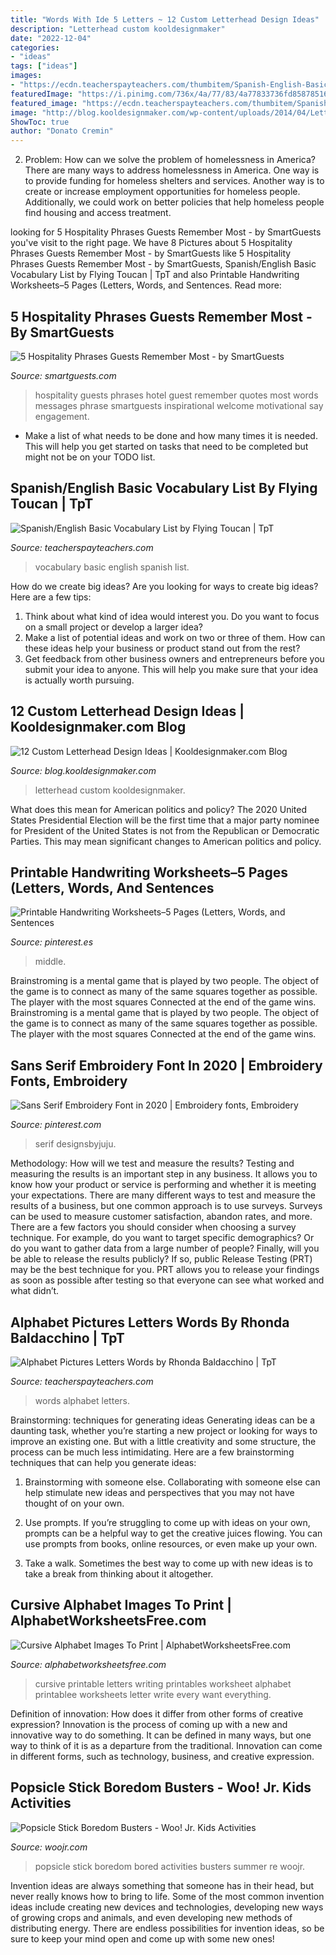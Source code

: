 ```yaml
---
title: "Words With Ide 5 Letters ~ 12 Custom Letterhead Design Ideas"
description: "Letterhead custom kooldesignmaker"
date: "2022-12-04"
categories:
- "ideas"
tags: ["ideas"]
images:
- "https://ecdn.teacherspayteachers.com/thumbitem/Spanish-English-Basic-Vocabulary-List-4087412-1537884241/original-4087412-1.jpg"
featuredImage: "https://i.pinimg.com/736x/4a/77/83/4a77833736fd85878516446d81b80d12.jpg"
featured_image: "https://ecdn.teacherspayteachers.com/thumbitem/Spanish-English-Basic-Vocabulary-List-4087412-1537884241/original-4087412-1.jpg"
image: "http://blog.kooldesignmaker.com/wp-content/uploads/2014/04/Letterhead-Design-5.jpg"
ShowToc: true
author: "Donato Cremin"
---
```



2. Problem:
How can we solve the problem of homelessness in America?
There are many ways to address homelessness in America. One way is to provide funding for homeless shelters and services. Another way is to create or increase employment opportunities for homeless people. Additionally, we could work on better policies that help homeless people find housing and access treatment.

	

		
looking for 5 Hospitality Phrases Guests Remember Most - by SmartGuests you've visit to the right page. We have 8 Pictures about 5 Hospitality Phrases Guests Remember Most - by SmartGuests like 5 Hospitality Phrases Guests Remember Most - by SmartGuests, Spanish/English Basic Vocabulary List by Flying Toucan | TpT and also Printable Handwriting Worksheets–5 Pages (Letters, Words, and Sentences. Read more:
		
    
## 5 Hospitality Phrases Guests Remember Most - By SmartGuests

<img loading=lazy src="http://smartguests.com/blog/wp-content/uploads/2014/10/hotel-hospitality-phrase-guest-remember-most.jpeg" onerror="this.onerror=null;this.src='https://tse3.mm.bing.net/th?id=OIP.Ni7Wu4SQH1VLvUTQLA6PggHaEO&amp;pid=15.1';" alt="5 Hospitality Phrases Guests Remember Most - by SmartGuests">

_Source: smartguests.com_

>hospitality guests phrases hotel guest remember quotes most words messages phrase smartguests inspirational welcome motivational say engagement. 

	

- Make a list of what needs to be done and how many times it is needed. This will help you get started on tasks that need to be completed but might not be on your TODO list.

    
## Spanish/English Basic Vocabulary List By Flying Toucan | TpT

<img loading=lazy src="https://ecdn.teacherspayteachers.com/thumbitem/Spanish-English-Basic-Vocabulary-List-4087412-1537884241/original-4087412-1.jpg" onerror="this.onerror=null;this.src='https://tse3.mm.bing.net/th?id=OIP.WUNnSIoRlUJSXuLj64WkYgAAAA&amp;pid=15.1';" alt="Spanish/English Basic Vocabulary List by Flying Toucan | TpT">

_Source: teacherspayteachers.com_

>vocabulary basic english spanish list. 

	

How do we create big ideas?
Are you looking for ways to create big ideas? Here are a few tips:
1. Think about what kind of idea would interest you. Do you want to focus on a small project or develop a larger idea?
2. Make a list of potential ideas and work on two or three of them. How can these ideas help your business or product stand out from the rest?
3. Get feedback from other business owners and entrepreneurs before you submit your idea to anyone. This will help you make sure that your idea is actually worth pursuing.

    
## 12 Custom Letterhead Design Ideas | Kooldesignmaker.com Blog

<img loading=lazy src="http://blog.kooldesignmaker.com/wp-content/uploads/2014/04/Letterhead-Design-5.jpg" onerror="this.onerror=null;this.src='https://tse2.mm.bing.net/th?id=OIP.mJd8dGrPy9054Twt7nEWhgHaJh&amp;pid=15.1';" alt="12 Custom Letterhead Design Ideas | Kooldesignmaker.com Blog">

_Source: blog.kooldesignmaker.com_

>letterhead custom kooldesignmaker. 

	

What does this mean for American politics and policy?
The 2020 United States Presidential Election will be the first time that a major party nominee for President of the United States is not from the Republican or Democratic Parties. This may mean significant changes to American politics and policy.

    
## Printable Handwriting Worksheets–5 Pages (Letters, Words, And Sentences

<img loading=lazy src="https://i.pinimg.com/736x/4a/77/83/4a77833736fd85878516446d81b80d12.jpg" onerror="this.onerror=null;this.src='https://tse4.mm.bing.net/th?id=OIP.nXdRaGNfAlLOtd0aiL-NGAHaHa&amp;pid=15.1';" alt="Printable Handwriting Worksheets–5 Pages (Letters, Words, and Sentences">

_Source: pinterest.es_

>middle. 

	

Brainstroming is a mental game that is played by two people. The object of the game is to connect as many of the same squares together as possible. The player with the most squares Connected at the end of the game wins. Brainstroming is a mental game that is played by two people. The object of the game is to connect as many of the same squares together as possible. The player with the most squares Connected at the end of the game wins.

    
## Sans Serif Embroidery Font In 2020 | Embroidery Fonts, Embroidery

<img loading=lazy src="https://i.pinimg.com/736x/f2/00/9e/f2009e1d20864a933c41859e1a8cfa8e.jpg" onerror="this.onerror=null;this.src='https://tse2.mm.bing.net/th?id=OIP.4Nk9j0RZ3BSl8m3Lm7qCiQAAAA&amp;pid=15.1';" alt="Sans Serif Embroidery Font in 2020 | Embroidery fonts, Embroidery">

_Source: pinterest.com_

>serif designsbyjuju. 

	

Methodology: How will we test and measure the results?
Testing and measuring the results is an important step in any business. It allows you to know how your product or service is performing and whether it is meeting your expectations. There are many different ways to test and measure the results of a business, but one common approach is to use surveys. Surveys can be used to measure customer satisfaction, abandon rates, and more.
There are a few factors you should consider when choosing a survey technique. For example, do you want to target specific demographics? Or do you want to gather data from a large number of people? Finally, will you be able to release the results publicly? If so, public Release Testing (PRT) may be the best technique for you. PRT allows you to release your findings as soon as possible after testing so that everyone can see what worked and what didn’t.

    
## Alphabet Pictures Letters Words By Rhonda Baldacchino | TpT

<img loading=lazy src="https://ecdn.teacherspayteachers.com/thumbitem/Alphabet-Cut-and-Paste-Activities-Pictures-Letters-Words-1706378-1518582274/original-1706378-2.jpg" onerror="this.onerror=null;this.src='https://tse3.mm.bing.net/th?id=OIP.13nMxRT7zjDMp471hSvHSQAAAA&amp;pid=15.1';" alt="Alphabet Pictures Letters Words by Rhonda Baldacchino | TpT">

_Source: teacherspayteachers.com_

>words alphabet letters. 

	

Brainstorming: techniques for generating ideas
Generating ideas can be a daunting task, whether you’re starting a new project or looking for ways to improve an existing one. But with a little creativity and some structure, the process can be much less intimidating.
Here are a few brainstorming techniques that can help you generate ideas:

1. Brainstorming with someone else. Collaborating with someone else can help stimulate new ideas and perspectives that you may not have thought of on your own.

2. Use prompts. If you’re struggling to come up with ideas on your own, prompts can be a helpful way to get the creative juices flowing. You can use prompts from books, online resources, or even make up your own.

3. Take a walk. Sometimes the best way to come up with new ideas is to take a break from thinking about it altogether.

    
## Cursive Alphabet Images To Print | AlphabetWorksheetsFree.com

<img loading=lazy src="https://www.alphabetworksheetsfree.com/wp-content/uploads/2020/11/5-best-free-printable-cursive-letters-printablee.jpg" onerror="this.onerror=null;this.src='https://tse2.mm.bing.net/th?id=OIP.htgFPsvScBZhdUzHtI6R3AHaKC&amp;pid=15.1';" alt="Cursive Alphabet Images To Print | AlphabetWorksheetsFree.com">

_Source: alphabetworksheetsfree.com_

>cursive printable letters writing printables worksheet alphabet printablee worksheets letter write every want everything. 

	

Definition of innovation: How does it differ from other forms of creative expression?
Innovation is the process of coming up with a new and innovative way to do something. It can be defined in many ways, but one way to think of it is as a departure from the traditional. Innovation can come in different forms, such as technology, business, and creative expression.

    
## Popsicle Stick Boredom Busters - Woo! Jr. Kids Activities

<img loading=lazy src="http://www.woojr.com/wp-content/uploads/2017/03/Popsicle-Stick-Boredom-Busters-1.jpg" onerror="this.onerror=null;this.src='https://tse3.mm.bing.net/th?id=OIP.FLGK1L7PonxDNaYYxC-rNgHaO0&amp;pid=15.1';" alt="Popsicle Stick Boredom Busters - Woo! Jr. Kids Activities">

_Source: woojr.com_

>popsicle stick boredom bored activities busters summer re woojr. 

	

Invention ideas are always something that someone has in their head, but never really knows how to bring to life. Some of the most common invention ideas include creating new devices and technologies, developing new ways of growing crops and animals, and even developing new methods of distributing energy. There are endless possibilities for invention ideas, so be sure to keep your mind open and come up with some new ones!

